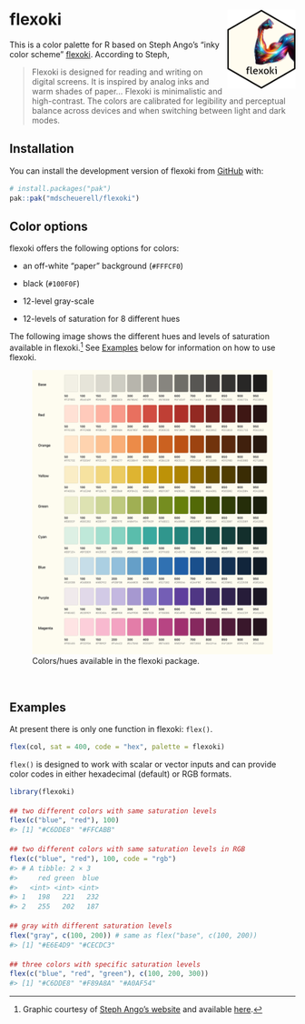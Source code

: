 
<!-- README.md is generated from README.Rmd. Please edit that file -->

# flexoki <img src="dev/logo.png" align="right" alt="" width="120" />

This is a color palette for R based on Steph Ango’s “inky color scheme”
[flexoki](https://stephango.com/flexoki). According to Steph,

> Flexoki is designed for reading and writing on digital screens. It is
> inspired by analog inks and warm shades of paper… Flexoki is
> minimalistic and high-contrast. The colors are calibrated for
> legibility and perceptual balance across devices and when switching
> between light and dark modes.

## Installation

You can install the development version of flexoki from
[GitHub](https://github.com/) with:

``` r
# install.packages("pak")
pak::pak("mdscheuerell/flexoki")
```

## Color options

flexoki offers the following options for colors:

- an off-white “paper” background (`#FFFCF0`)

- black (`#100F0F`)

- 12-level gray-scale

- 12-levels of saturation for 8 different hues

The following image shows the different hues and levels of saturation
available in flexoki.[^1] See [Examples](#examples) below for
information on how to use flexoki.

<figure>
<img src="man/figures/flexoki-palette.png"
alt="Colors/hues available in the flexoki package." />
<figcaption aria-hidden="true">Colors/hues available in the flexoki
package.</figcaption>
</figure>

<br>

## Examples

At present there is only one function in flexoki: `flex()`.

``` r
flex(col, sat = 400, code = "hex", palette = flexoki)
```

`flex()` is designed to work with scalar or vector inputs and can
provide color codes in either hexadecimal (default) or RGB formats.

``` r
library(flexoki)

## two different colors with same saturation levels
flex(c("blue", "red"), 100)
#> [1] "#C6DDE8" "#FFCABB"

## two different colors with same saturation levels in RGB
flex(c("blue", "red"), 100, code = "rgb")
#> # A tibble: 2 × 3
#>     red green  blue
#>   <int> <int> <int>
#> 1   198   221   232
#> 2   255   202   187

## gray with different saturation levels
flex("gray", c(100, 200)) # same as flex("base", c(100, 200))
#> [1] "#E6E4D9" "#CECDC3"

## three colors with specific saturation levels
flex(c("blue", "red", "green"), c(100, 200, 300))
#> [1] "#C6DDE8" "#F89A8A" "#A0AF54"
```

[^1]: Graphic courtesy of [Steph Ango’s
    website](https://stephango.com/flexoki) and available
    [here](https://github.com/kepano/flexoki/blob/main/_images/flexoki-palette.png).
